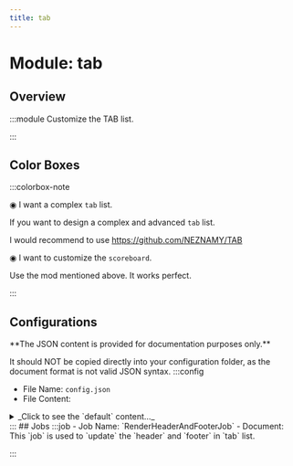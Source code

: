 ```yaml
---
title: tab
---
```



# Module: tab

## Overview
:::module
  Customize the TAB list.


:::
## Color Boxes

:::colorbox-note

  ◉ I want a complex `tab` list.
  
  If you want to design a complex and advanced `tab` list.
  
  I would recommend to use https://github.com/NEZNAMY/TAB
  
  
  
  ◉ I want to customize the `scoreboard`.
  
  Use the mod mentioned above. It works perfect.


:::

## Configurations
<Admonition type="warning" icon="" title="">
**The JSON content is provided for documentation purposes only.**

It should NOT be copied directly into your configuration folder, as the document format is not valid JSON syntax.
</Admonition>
:::config
- File Name: `config.json`
- File Content: 
<details>

<summary>_Click to see the `default` content..._</summary>

```json showLineNumbers title="config/fuji/modules/tab/config.json"
{
  /* The `cron` expression used to `update` the tab list. */
  "update_cron": "* * * ? * *"
  /* Define the style of tab list. */,
  "style": {
    "enable_header": true,
    "enable_footer": true,
    "header": [
      "<rainbow><strikethrough>                              </strikethrough></rainbow><newline><#FFA1F5><b>Server Name</b><newline><grey><b>Online players: %server:online%</b></grey>"
    ],
    "body": [
      "<gradient:#FFA1F5:#BFBDFB:#6ECBFF>%player:displayname_visual%"
    ],
    "footer": [
      "<grey><b>TPS: %server:tps_colored% MSPT: %server:mspt_colored% PING: %player:ping_colored%</b></grey><newline><grey><b>Memory: %server:used_ram%/%server:max_ram% MB</b></grey><newline><#FFA1F5><b>%fuji:rotate Welcome to the server. %<newline><rainbow><strikethrough>                              </strikethrough></rainbow>"
    ]
  }
}
```
</details>
:::
## Jobs
:::job
- Job Name: `RenderHeaderAndFooterJob`
- Document:   This `job` is used to `update` the `header` and `footer` in `tab` list.


:::
